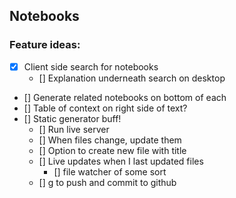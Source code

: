## Notebooks

### Feature ideas:

- [x] Client side search for notebooks
  - [] Explanation underneath search on desktop
- [] Generate related notebooks on bottom of each
- [] Table of context on right side of text?
- [] Static generator buff!
  - [] Run live server
  - [] When files change, update them
  - [] Option to create new file with title
  - [] Live updates when I last updated files
    - [] file watcher of some sort
  - [] g to push and commit to github